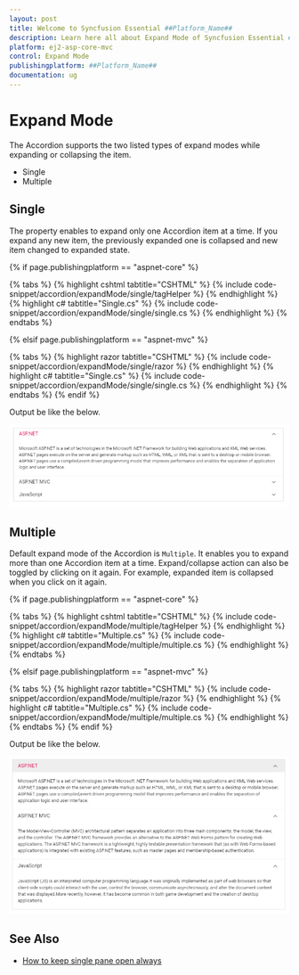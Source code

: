 ```yaml
---
layout: post
title: Welcome to Syncfusion Essential ##Platform_Name##
description: Learn here all about Expand Mode of Syncfusion Essential ##Platform_Name## widgets based on HTML5 and jQuery.
platform: ej2-asp-core-mvc
control: Expand Mode
publishingplatform: ##Platform_Name##
documentation: ug
---
```



# Expand Mode

 The Accordion supports the two listed types of expand modes while expanding or collapsing the item.

* Single
* Multiple

## Single

The property enables to expand only one Accordion item at a time. If you expand any new item, the previously expanded one is collapsed and new item changed to expanded state.

{% if page.publishingplatform == "aspnet-core" %}

{% tabs %}
{% highlight cshtml tabtitle="CSHTML" %}
{% include code-snippet/accordion/expandMode/single/tagHelper %}
{% endhighlight %}
{% highlight c# tabtitle="Single.cs" %}
{% include code-snippet/accordion/expandMode/single/single.cs %}
{% endhighlight %}
{% endtabs %}

{% elsif page.publishingplatform == "aspnet-mvc" %}

{% tabs %}
{% highlight razor tabtitle="CSHTML" %}
{% include code-snippet/accordion/expandMode/single/razor %}
{% endhighlight %}
{% highlight c# tabtitle="Single.cs" %}
{% include code-snippet/accordion/expandMode/single/single.cs %}
{% endhighlight %}
{% endtabs %}
{% endif %}



Output be like the below.

![Accordion Control with expand mode of single type](./images/single.PNG)

## Multiple

Default expand mode of the Accordion is `Multiple`. It enables you to expand more than one Accordion item at a time. Expand/collapse action can also be toggled by clicking on it again. For example, expanded item is collapsed when you click on it again.

{% if page.publishingplatform == "aspnet-core" %}

{% tabs %}
{% highlight cshtml tabtitle="CSHTML" %}
{% include code-snippet/accordion/expandMode/multiple/tagHelper %}
{% endhighlight %}
{% highlight c# tabtitle="Multiple.cs" %}
{% include code-snippet/accordion/expandMode/multiple/multiple.cs %}
{% endhighlight %}
{% endtabs %}

{% elsif page.publishingplatform == "aspnet-mvc" %}

{% tabs %}
{% highlight razor tabtitle="CSHTML" %}
{% include code-snippet/accordion/expandMode/multiple/razor %}
{% endhighlight %}
{% highlight c# tabtitle="Multiple.cs" %}
{% include code-snippet/accordion/expandMode/multiple/multiple.cs %}
{% endhighlight %}
{% endtabs %}
{% endif %}



Output be like the below.

![Accordion Control with expand mode of multiple type](./images/multiple.PNG)

## See Also

* [How to keep single pane open always](./how-to/to-keep-single-pane-open-always)